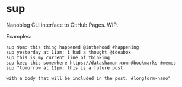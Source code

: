 # sup

Nanoblog CLI interface to GitHub Pages. WIP.

Examples:
```
sup 9pm: this thing happened @inthehood #happening
sup yesterday at 11am: i had a thought @ideabox
sup this is my current line of thinking
sup keep this somewhere https://datashaman.com @bookmarks #memes
sup "tomorrow at 12pm: this is a future post

with a body that will be included in the post. #longform-nano"
```
